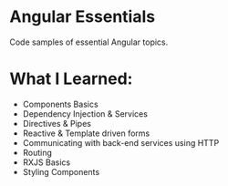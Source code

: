 # Angular Essentials

Code samples of essential Angular topics.

# What I Learned: 

- Components Basics
- Dependency Injection & Services
- Directives & Pipes
- Reactive & Template driven forms
- Communicating with back-end services using HTTP
- Routing
- RXJS Basics
- Styling Components

